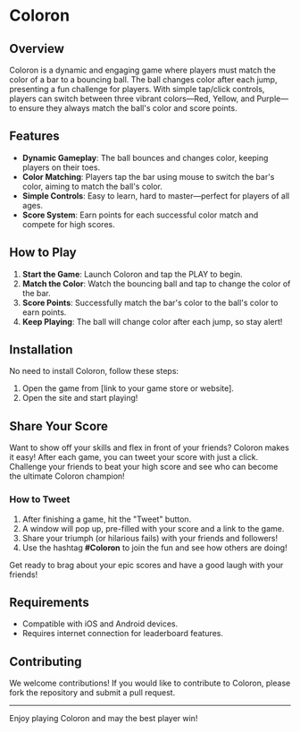 # Coloron

## Overview

Coloron is a dynamic and engaging game where players must match the color of a bar to a bouncing ball. The ball changes color after each jump, presenting a fun challenge for players. With simple tap/click controls, players can switch between three vibrant colors—Red, Yellow, and Purple—to ensure they always match the ball's color and score points.

## Features

- **Dynamic Gameplay**: The ball bounces and changes color, keeping players on their toes.
- **Color Matching**: Players tap the bar using mouse to switch the bar's color, aiming to match the ball's color.
- **Simple Controls**: Easy to learn, hard to master—perfect for players of all ages.
- **Score System**: Earn points for each successful color match and compete for high scores.

## How to Play

1. **Start the Game**: Launch Coloron and tap the PLAY to begin.
2. **Match the Color**: Watch the bouncing ball and tap to change the color of the bar.
3. **Score Points**: Successfully match the bar's color to the ball's color to earn points.
4. **Keep Playing**: The ball will change color after each jump, so stay alert!

## Installation

No need to install Coloron, follow these steps:

1. Open the game from [link to your game store or website].
2. Open the site and start playing!

## Share Your Score

Want to show off your skills and flex in front of your friends? Coloron makes it easy! After each game, you can tweet your score with just a click. Challenge your friends to beat your high score and see who can become the ultimate Coloron champion!

### How to Tweet

1. After finishing a game, hit the "Tweet" button.
2. A window will pop up, pre-filled with your score and a link to the game.
3. Share your triumph (or hilarious fails) with your friends and followers!
4. Use the hashtag **#Coloron** to join the fun and see how others are doing!

Get ready to brag about your epic scores and have a good laugh with your friends!

## Requirements

- Compatible with iOS and Android devices.
- Requires internet connection for leaderboard features.

## Contributing

We welcome contributions! If you would like to contribute to Coloron, please fork the repository and submit a pull request.

---

Enjoy playing Coloron and may the best player win!
